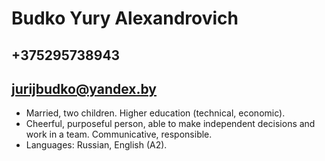 # Budko Yury Alexandrovich
## +375295738943
## jurijbudko@yandex.by
* Married, two children. Higher education (technical, economic).
* Cheerful, purposeful person, able to make independent decisions and work in a team. Communicative, responsible.
* Languages: Russian, English (A2).
